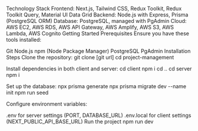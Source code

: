 Technology Stack
Frontend: Next.js, Tailwind CSS, Redux Toolkit, Redux Toolkit Query, Material UI Data Grid
Backend: Node.js with Express, Prisma (PostgreSQL ORM)
Database: PostgreSQL, managed with PgAdmin
Cloud: AWS EC2, AWS RDS, AWS API Gateway, AWS Amplify, AWS S3, AWS Lambda, AWS Cognito
Getting Started
Prerequisites
Ensure you have these tools installed:

Git
Node.js
npm (Node Package Manager)
PostgreSQL 
PgAdmin 
Installation Steps
Clone the repository: git clone [git url] cd project-management

Install dependencies in both client and server: cd client npm i cd .. cd server npm i

Set up the database: npx prisma generate npx prisma migrate dev --name init npm run seed

Configure environment variables:

.env for server settings (PORT, DATABASE_URL)
.env.local for client settings (NEXT_PUBLIC_API_BASE_URL)
Run the project npm run dev
